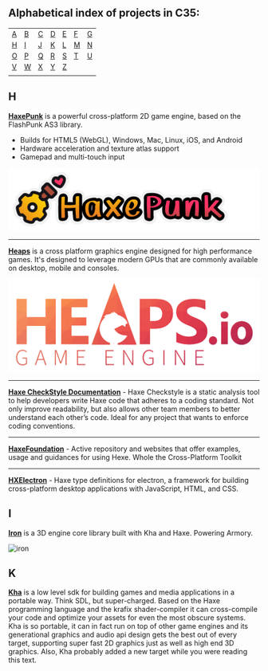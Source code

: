 ## Alphabetical index of projects in C35:

|       |       |       |       |       |       |       |
|---    |---    |---    |---    |---    |---    |    ---|
|[A](#a)|[B](#b)|[C](#c)|[D](#d)|[E](#e)|[F](#f)|[G](#g)|
|[H](#h)|[I](#i)|[J](#j)|[K](#k)|[L](#l)|[M](#m)|[N](#n)|
|[O](#o)|[P](#p)|[Q](#q)|[R](#r)|[S](#s)|[T](#t)|[U](#u)|
|[V](#v)|[W](#w)|[X](#x)|[Y](#y)|[Z](#z)|       |       |
|       |       |       |       |       |       |       |

## H
[**HaxePunk**](https://github.com/HaxePunk/HaxePunk) is a powerful cross-platform 2D game engine, based on the FlashPunk AS3 library.

* Builds for HTML5 (WebGL), Windows, Mac, Linux, iOS, and Android
* Hardware acceleration and texture atlas support
* Gamepad and multi-touch input

![haxepunk](https://github.com/HaxePunk/HaxePunk/raw/dev/template/assets/HaxePunk.png?raw=HaxePunk)

---
[**Heaps**](https://github.com/HeapsIO/heaps) is a cross platform graphics engine designed for high performance games. It's designed to leverage modern GPUs that are commonly available on desktop, mobile and consoles.

![heaps](https://raw.githubusercontent.com/HeapsIO/heaps.io/master/assets/logo/logo-heaps-color.png)

---
[**Haxe CheckStyle Documentation**](https://haxecheckstyle.github.io/docs/haxe-checkstyle/home.html) - Haxe Checkstyle is a static analysis tool to help developers write Haxe code that adheres to a coding standard. Not only improve readability, but also allows other team members to better understand each other’s code. Ideal for any project that wants to enforce coding conventions.

---
[**HaxeFoundation**](https://github.com/HaxeFoundation/haxe) - Active repository and websites that offer examples, usage and guidances for using Hexe. Whole the Cross-Platform Toolkit

---
[**HXElectron**](https://github.com/tong/hxelectron) - Haxe type definitions for electron, a framework for building cross-platform desktop applications with JavaScript, HTML, and CSS.

## I
[**Iron**](https://github.com/armory3d/iron) is a 3D engine core library built with Kha and Haxe. Powering Armory.

![iron](https://camo.githubusercontent.com/860aa4e322ded52af47a88313e78cb7ef71d1071/68747470733a2f2f61726d6f727933642e6f72672f696d672f69726f6e2e6a7067)

## K
[**Kha**](https://github.com/Kode/Kha) is a low level sdk for building games and media applications in a portable way.
Think SDL, but super-charged. Based on the Haxe programming language and the krafix shader-compiler it can cross-compile your code and
optimize your assets for even the most obscure systems. Kha is so portable, it can in fact run on top of other game engines and its
generational graphics and audio api design gets the best out of every target, supporting super fast 2D graphics just as well as high
end 3D graphics. Also, Kha probably added a new target while you were reading this text.

